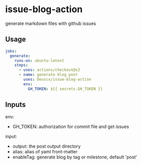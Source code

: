 # issue-blog-action

generate markdown files with github issues

## Usage

```yml
jobs:
  generate:
    runs-on: ubuntu-latest
    steps:
      - uses: actions/checkout@v2
      - name: generate blog post
        uses: Deuscx/issue-blog-action
        env:
          GH_TOKEN: ${{ secrets.GH_TOKEN }}
```

## Inputs
env:
- GH_TOKEN: authorization for commit file and get issues

input:
- output: the post output directory
- alias: alias of yaml front-matter
- enableTag: generate blog by tag or milestone, default 'post'
  
